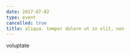 ```yaml
---
date: 2017-07-02
type: event
cancelled: true
title: aliqua. tempor dolore ut in elit, non
---
```

voluptate